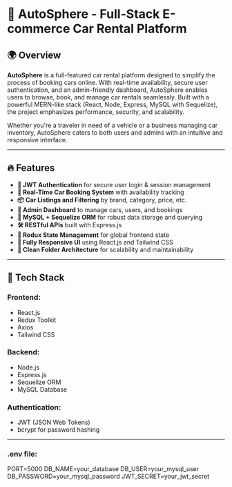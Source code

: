 # 🚗 AutoSphere - Full-Stack E-commerce Car Rental Platform

## 🌍 Overview

**AutoSphere** is a full-featured car rental platform designed to simplify the process of booking cars online. With real-time availability, secure user authentication, and an admin-friendly dashboard, AutoSphere enables users to browse, book, and manage car rentals seamlessly. Built with a powerful MERN-like stack (React, Node, Express, MySQL with Sequelize), the project emphasizes performance, security, and scalability.

Whether you're a traveler in need of a vehicle or a business managing car inventory, AutoSphere caters to both users and admins with an intuitive and responsive interface.

---

## 🔥 Features

- **🔐 JWT Authentication** for secure user login & session management
- **📅 Real-Time Car Booking System** with availability tracking
- **📦 Car Listings and Filtering** by brand, category, price, etc.
- **🧾 Admin Dashboard** to manage cars, users, and bookings
- **💾 MySQL + Sequelize ORM** for robust data storage and querying
- **🛠️ RESTful APIs** built with Express.js
- **🧠 Redux State Management** for global frontend state
- **📱 Fully Responsive UI** using React.js and Tailwind CSS
- **🧹 Clean Folder Architecture** for scalability and maintainability

---

## 🧰 Tech Stack

### Frontend:
- React.js
- Redux Toolkit
- Axios
- Tailwind CSS

### Backend:
- Node.js
- Express.js
- Sequelize ORM
- MySQL Database

### Authentication:
- JWT (JSON Web Tokens)
- bcrypt for password hashing

---

### .env file:
PORT=5000
DB_NAME=your_database
DB_USER=your_mysql_user
DB_PASSWORD=your_mysql_password
JWT_SECRET=your_jwt_secret
